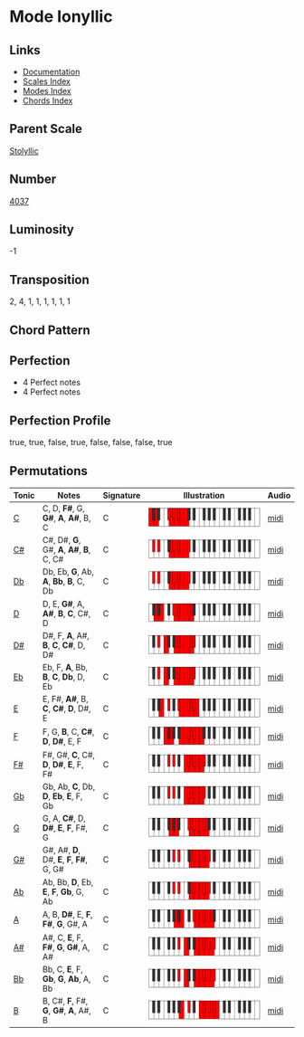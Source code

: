 # Mode Ionyllic

## Links

- [Documentation](README.md)
- [Scales Index](Scales.md)
- [Modes Index](Modes.md)
- [Chords Index](Chords.md)

## Parent Scale

[Stolyllic](ScaleStolyllic.md)

## Number

[4037](https://ianring.com/musictheory/scales/4037)

## Luminosity

-1

## Transposition

2, 4, 1, 1, 1, 1, 1, 1

## Chord Pattern



## Perfection

- 4 Perfect notes
- 4 Perfect notes

## Perfection Profile

true, true, false, true, false, false, false, true

## Permutations

| Tonic | Notes | Signature | Illustration | Audio |
|-------|-------|-----------|--------------|-------|
| [C](ModeCNaturalIonyllic.md) | C, D, **F#**, G, **G#**, **A**, **A#**, B, C | C | ![CNaturalIonyllic](ModeCNaturalIonyllic.png) | [midi](https://github.com/edipermadi/music/blob/main/docs/ModeCNaturalIonyllic.mid?raw=true) |
| [C#](ModeCSharpIonyllic.md) | C#, D#, **G**, G#, **A**, **A#**, **B**, C, C# | C | ![CSharpIonyllic](ModeCSharpIonyllic.png) | [midi](https://github.com/edipermadi/music/blob/main/docs/ModeCSharpIonyllic.mid?raw=true) |
| [Db](ModeDFlatIonyllic.md) | Db, Eb, **G**, Ab, **A**, **Bb**, **B**, C, Db | C | ![DFlatIonyllic](ModeDFlatIonyllic.png) | [midi](https://github.com/edipermadi/music/blob/main/docs/ModeDFlatIonyllic.mid?raw=true) |
| [D](ModeDNaturalIonyllic.md) | D, E, **G#**, A, **A#**, **B**, **C**, C#, D | C | ![DNaturalIonyllic](ModeDNaturalIonyllic.png) | [midi](https://github.com/edipermadi/music/blob/main/docs/ModeDNaturalIonyllic.mid?raw=true) |
| [D#](ModeDSharpIonyllic.md) | D#, F, **A**, A#, **B**, **C**, **C#**, D, D# | C | ![DSharpIonyllic](ModeDSharpIonyllic.png) | [midi](https://github.com/edipermadi/music/blob/main/docs/ModeDSharpIonyllic.mid?raw=true) |
| [Eb](ModeEFlatIonyllic.md) | Eb, F, **A**, Bb, **B**, **C**, **Db**, D, Eb | C | ![EFlatIonyllic](ModeEFlatIonyllic.png) | [midi](https://github.com/edipermadi/music/blob/main/docs/ModeEFlatIonyllic.mid?raw=true) |
| [E](ModeENaturalIonyllic.md) | E, F#, **A#**, B, **C**, **C#**, **D**, D#, E | C | ![ENaturalIonyllic](ModeENaturalIonyllic.png) | [midi](https://github.com/edipermadi/music/blob/main/docs/ModeENaturalIonyllic.mid?raw=true) |
| [F](ModeFNaturalIonyllic.md) | F, G, **B**, C, **C#**, **D**, **D#**, E, F | C | ![FNaturalIonyllic](ModeFNaturalIonyllic.png) | [midi](https://github.com/edipermadi/music/blob/main/docs/ModeFNaturalIonyllic.mid?raw=true) |
| [F#](ModeFSharpIonyllic.md) | F#, G#, **C**, C#, **D**, **D#**, **E**, F, F# | C | ![FSharpIonyllic](ModeFSharpIonyllic.png) | [midi](https://github.com/edipermadi/music/blob/main/docs/ModeFSharpIonyllic.mid?raw=true) |
| [Gb](ModeGFlatIonyllic.md) | Gb, Ab, **C**, Db, **D**, **Eb**, **E**, F, Gb | C | ![GFlatIonyllic](ModeGFlatIonyllic.png) | [midi](https://github.com/edipermadi/music/blob/main/docs/ModeGFlatIonyllic.mid?raw=true) |
| [G](ModeGNaturalIonyllic.md) | G, A, **C#**, D, **D#**, **E**, **F**, F#, G | C | ![GNaturalIonyllic](ModeGNaturalIonyllic.png) | [midi](https://github.com/edipermadi/music/blob/main/docs/ModeGNaturalIonyllic.mid?raw=true) |
| [G#](ModeGSharpIonyllic.md) | G#, A#, **D**, D#, **E**, **F**, **F#**, G, G# | C | ![GSharpIonyllic](ModeGSharpIonyllic.png) | [midi](https://github.com/edipermadi/music/blob/main/docs/ModeGSharpIonyllic.mid?raw=true) |
| [Ab](ModeAFlatIonyllic.md) | Ab, Bb, **D**, Eb, **E**, **F**, **Gb**, G, Ab | C | ![AFlatIonyllic](ModeAFlatIonyllic.png) | [midi](https://github.com/edipermadi/music/blob/main/docs/ModeAFlatIonyllic.mid?raw=true) |
| [A](ModeANaturalIonyllic.md) | A, B, **D#**, E, **F**, **F#**, **G**, G#, A | C | ![ANaturalIonyllic](ModeANaturalIonyllic.png) | [midi](https://github.com/edipermadi/music/blob/main/docs/ModeANaturalIonyllic.mid?raw=true) |
| [A#](ModeASharpIonyllic.md) | A#, C, **E**, F, **F#**, **G**, **G#**, A, A# | C | ![ASharpIonyllic](ModeASharpIonyllic.png) | [midi](https://github.com/edipermadi/music/blob/main/docs/ModeASharpIonyllic.mid?raw=true) |
| [Bb](ModeBFlatIonyllic.md) | Bb, C, **E**, F, **Gb**, **G**, **Ab**, A, Bb | C | ![BFlatIonyllic](ModeBFlatIonyllic.png) | [midi](https://github.com/edipermadi/music/blob/main/docs/ModeBFlatIonyllic.mid?raw=true) |
| [B](ModeBNaturalIonyllic.md) | B, C#, **F**, F#, **G**, **G#**, **A**, A#, B | C | ![BNaturalIonyllic](ModeBNaturalIonyllic.png) | [midi](https://github.com/edipermadi/music/blob/main/docs/ModeBNaturalIonyllic.mid?raw=true) |
